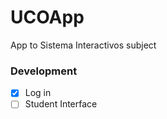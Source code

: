# UCOApp
App to Sistema Interactivos subject

### Development

- [x] Log in
- [ ] Student Interface
